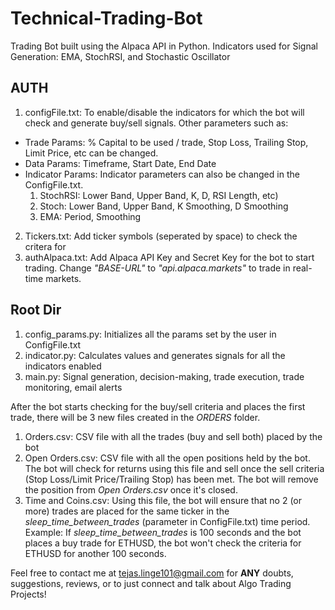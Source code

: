 # Technical-Trading-Bot
Trading Bot built using the Alpaca API in Python. Indicators used for Signal Generation: EMA, StochRSI, and Stochastic Oscillator

## AUTH

1. configFile.txt: To enable/disable the indicators for which the bot will check and generate buy/sell signals. Other parameters such as:
- Trade Params: % Capital to be used / trade, Stop Loss, Trailing Stop, Limit Price, etc can be changed.
- Data Params: Timeframe, Start Date, End Date
- Indicator Params: Indicator parameters can also be changed in the ConfigFile.txt. 
    1. StochRSI: Lower Band, Upper Band, K, D, RSI Length, etc)
    2. Stoch: Lower Band, Upper Band, K Smoothing, D Smoothing
    3. EMA: Period, Smoothing

2. Tickers.txt: Add ticker symbols (seperated by space) to check the critera for
3. authAlpaca.txt: Add Alpaca API Key and Secret Key for the bot to start trading. Change *"BASE-URL"* to *"api.alpaca.markets"* to trade in real-time markets.

## Root Dir

1. config_params.py: Initializes all the params set by the user in ConfigFile.txt
2. indicator.py: Calculates values and generates signals for all the indicators enabled 
3. main.py: Signal generation, decision-making, trade execution, trade monitoring, email alerts

After the bot starts checking for the buy/sell criteria and places the first trade, there will be 3 new files created in the *ORDERS* folder.
1. Orders.csv: CSV file with all the trades (buy and sell both) placed by the bot
2. Open Orders.csv: CSV file with all the open positions held by the bot. The bot will check for returns using this file and sell once the sell criteria (Stop Loss/Limit Price/Trailing Stop) has been met. The bot will remove the position from _Open Orders.csv_ once it's closed.
3. Time and Coins.csv: Using this file, the bot will ensure that no 2 (or more) trades are placed for the same ticker in the _sleep_time_between_trades_ (parameter in ConfigFile.txt) time period. 
Example: If _sleep_time_between_trades_ is 100 seconds and the bot places a buy trade for ETHUSD, the bot won't check the criteria for ETHUSD for another 100 seconds.

Feel free to contact me at tejas.linge101@gmail.com for **ANY** doubts, suggestions, reviews, or to just connect and talk about Algo Trading Projects!

